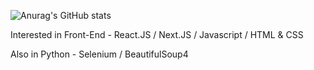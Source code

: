 ![Anurag's GitHub stats](https://github-readme-stats.vercel.app/api?username=IwonskiI&show_icons=true&theme=react)

Interested in Front-End - React.JS / Next.JS / Javascript / HTML & CSS

Also in Python - Selenium / BeautifulSoup4
